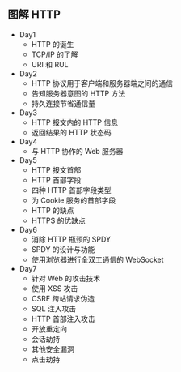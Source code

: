 ## 图解 HTTP

- Day1
  - HTTP 的诞生
  - TCP/IP 的了解
  - URI 和 RUL
- Day2
  - HTTP 协议用于客户端和服务器端之间的通信
  - 告知服务器意图的 HTTP 方法
  - 持久连接节省通信量
- Day3
  - HTTP 报文内的 HTTP 信息
  - 返回结果的 HTTP 状态码
- Day4
  - 与 HTTP 协作的 Web 服务器
- Day5
  - HTTP 报文首部
  - HTTP 首部字段
  - 四种 HTTP 首部字段类型
  - 为 Cookie 服务的首部字段
  - HTTP 的缺点
  - HTTPS 的优缺点
- Day6
  - 消除 HTTP 瓶颈的 SPDY
  - SPDY 的设计与功能
  - 使用浏览器进行全双工通信的 WebSocket
- Day7
  - 针对 Web 的攻击技术
  - 使用 XSS 攻击
  - CSRF 跨站请求伪造
  - SQL 注入攻击
  - HTTP 首部注入攻击
  - 开放重定向
  - 会话劫持
  - 其他安全漏洞
  - 点击劫持
